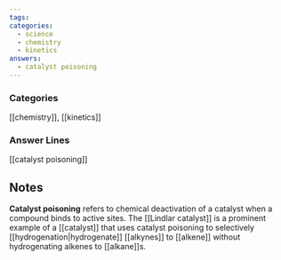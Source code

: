 ```yaml
---
tags:
categories:
  - science
  - chemistry
  - kinetics
answers:
  - catalyst poisoning
---
```

### Categories
[[chemistry]], [[kinetics]]
### Answer Lines
[[catalyst poisoning]]
## Notes
**Catalyst poisoning** refers to chemical deactivation of a catalyst when a compound binds to active sites. The [[Lindlar catalyst]] is a prominent example of a [[catalyst]] that uses catalyst poisoning to selectively [[hydrogenation|hydrogenate]] [[alkynes]] to [[alkene]] without hydrogenating alkenes to [[alkane]]s.